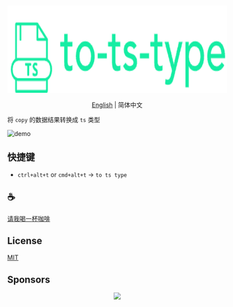 <p align="center">
<img height="200" src="./assets/kv.png" alt="to ts type">
</p>
<p align="center"> <a href="./README.md">English</a> | 简体中文</p>

将 `copy` 的数据结果转换成 `ts` 类型

![demo](/assets/demo.gif)

## 快捷键
- `ctrl+alt+t` or `cmd+alt+t` -> `to ts type`

## :coffee:

[请我喝一杯咖啡](https://github.com/Simon-He95/sponsor)

## License

[MIT](./license)

## Sponsors

<p align="center">
  <a href="https://cdn.jsdelivr.net/gh/Simon-He95/sponsor/sponsors.svg">
    <img src="https://cdn.jsdelivr.net/gh/Simon-He95/sponsor/sponsors.png"/>
  </a>
</p>

